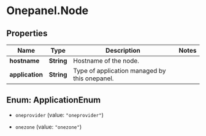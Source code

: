 # Onepanel.Node

## Properties
Name | Type | Description | Notes
------------ | ------------- | ------------- | -------------
**hostname** | **String** | Hostname of the node. | 
**application** | **String** | Type of application managed by this onepanel. | 


<a name="ApplicationEnum"></a>
## Enum: ApplicationEnum


* `oneprovider` (value: `"oneprovider"`)

* `onezone` (value: `"onezone"`)




